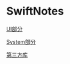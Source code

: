 # SwiftNotes

[UI部分](https://github.com/lanht/SwiftNotes/blob/main/Source/UI.md)

[System部分](https://github.com/lanht/SwiftNotes/blob/main/Source/System.md)

[第三方库](https://github.com/lanht/SwiftNotes/blob/main/Source/Library.md)
